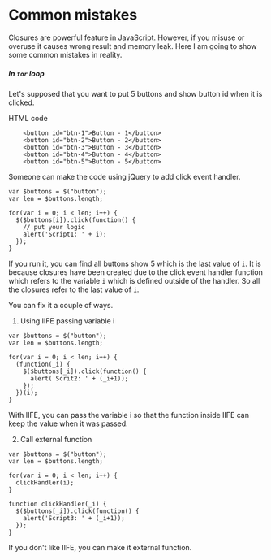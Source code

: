 # Common mistakes

Closures are powerful feature in JavaScript. However, if you misuse or overuse it causes wrong result and memory leak. Here I am going to show some common mistakes in reality. 

##### In `for` loop

Let's supposed that you want to put 5 buttons and show button id when it is clicked.

HTML code
```
    <button id="btn-1">Button - 1</button>
    <button id="btn-2">Button - 2</button>
    <button id="btn-3">Button - 3</button>
    <button id="btn-4">Button - 4</button>
    <button id="btn-5">Button - 5</button>
```

Someone can make the code using jQuery to add click event handler.

```
var $buttons = $("button");
var len = $buttons.length;

for(var i = 0; i < len; i++) {
  $($buttons[i]).click(function() {
    // put your logic
    alert('Script1: ' + i);
  });
}
```

If you run it, you can find all buttons show 5 which is the last value of `i`. It is because closures have been created due to the click event handler function which refers to the variable `i` which is defined outside of the handler. So all the closures refer to the last value of `i`.

You can fix it a couple of ways. 

1. Using IIFE passing variable i

```
var $buttons = $("button");
var len = $buttons.length;

for(var i = 0; i < len; i++) {
  (function(_i) {
    $($buttons[_i]).click(function() {
      alert('Scrit2: ' + (_i+1));
    });
  })(i);
}
```

With IIFE, you can pass the variable i so that the function inside IIFE can keep the value when it was passed.


2. Call external function

```
var $buttons = $("button");
var len = $buttons.length;

for(var i = 0; i < len; i++) {
  clickHandler(i);
}

function clickHandler(_i) {
  $($buttons[_i]).click(function() {
    alert('Script3: ' + (_i+1));
  });
}

```

If you don't like IIFE, you can make it external function.
